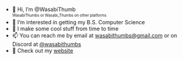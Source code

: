 - 👋 Hi, I’m @WasabiThumb\
<sup><sub>WasabiThumbs or Wasabi_Thumbs on other platforms</sub></sup>
- 👀 I’m interested in getting my B.S. Computer Science
- 🌱 I make some cool stuff from time to time
- 📫 You can reach me by email at wasabithumbs@gmail.com or on Discord at [@wasabithumbs](https://discord.com/users/292053354564157441)
- 🍿 Check out my [website](https://wasabithumb.github.io/)

<!---
WasabiThumb/WasabiThumb is a ✨ special ✨ repository because its `README.md` (this file) appears on your GitHub profile.
You can click the Preview link to take a look at your changes.
--->
